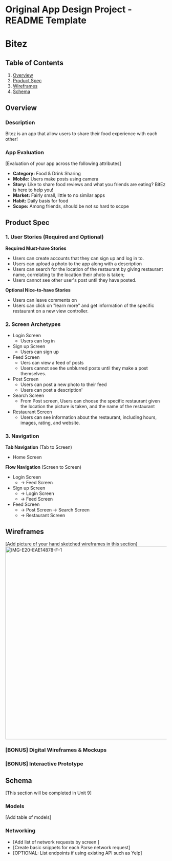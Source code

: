 Original App Design Project - README Template
===

# Bitez

## Table of Contents
1. [Overview](#Overview)
1. [Product Spec](#Product-Spec)
1. [Wireframes](#Wireframes)
2. [Schema](#Schema)

## Overview
### Description
Bitez is an app that allow users to share their food experience with each other! 

### App Evaluation
[Evaluation of your app across the following attributes]
- **Category:** Food & Drink Sharing
- **Mobile:** Users make posts using camera
- **Story:** Like to share food reviews and what you friends are eating? BitEz is here to help you!
- **Market:** Fairly small, little to no similar apps
- **Habit:** Daily basis for food
- **Scope:** Among friends, should be not so hard to scope

## Product Spec

### 1. User Stories (Required and Optional)

**Required Must-have Stories**
* Users can create accounts that they can sign up and log in to. 
* Users can upload a photo to the app along with a description
* Users can search for the location of the restaurant by giving restaurant name, correlating to the location their photo is taken; 
* Users cannot see other user's post until they have posted. 

**Optional Nice-to-have Stories**

* Users can leave comments on 
* Users can click on "learn more" and get information of the specific restaurant on a new view controller. 

### 2. Screen Archetypes

* Login Screen
   * Users can log in
* Sign up Screen
   * Users can sign up 
* Feed Screen
    * Uers can view a feed of posts 
    * Users cannot see the unblurred posts until they make a post themselves. 
* Post Screen
    * Users can post a new photo to their feed
    * Users can post a description'
* Search Screen
    * From Post screen, Users can choose the specific restaurant given the location the picture is taken, and the name of the restaurant 
* Restaurant Screen
    * Users can see information about the restaurant, including hours, images, rating, and website.

### 3. Navigation

**Tab Navigation** (Tab to Screen)

* Home Screen 

**Flow Navigation** (Screen to Screen)

* Login Screen
   * -> Feed Screen 
* Sign up Screen
   * -> Login Screen
   * -> Feed Screen 
* Feed Screen
   * -> Post Screen -> Search Screen
   * -> Restaurant Screen

## Wireframes
[Add picture of your hand sketched wireframes in this section]
<img src="https://i.ibb.co/4T3PWF3/IMG-E20-EAE14878-F-1.jpg" alt="IMG-E20-EAE14878-F-1" width="600">

### [BONUS] Digital Wireframes & Mockups

### [BONUS] Interactive Prototype

## Schema 
[This section will be completed in Unit 9]
### Models
[Add table of models]
### Networking
- [Add list of network requests by screen ]
- [Create basic snippets for each Parse network request]
- [OPTIONAL: List endpoints if using existing API such as Yelp]

